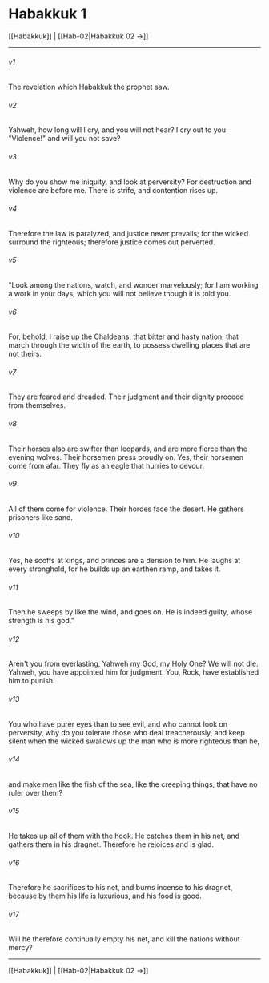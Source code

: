 # Habakkuk 1

[[Habakkuk]] | [[Hab-02|Habakkuk 02 →]]
***



###### v1 
The revelation which Habakkuk the prophet saw. 

###### v2 
Yahweh, how long will I cry, and you will not hear? I cry out to you "Violence!" and will you not save? 

###### v3 
Why do you show me iniquity, and look at perversity? For destruction and violence are before me. There is strife, and contention rises up. 

###### v4 
Therefore the law is paralyzed, and justice never prevails; for the wicked surround the righteous; therefore justice comes out perverted. 

###### v5 
"Look among the nations, watch, and wonder marvelously; for I am working a work in your days, which you will not believe though it is told you. 

###### v6 
For, behold, I raise up the Chaldeans, that bitter and hasty nation, that march through the width of the earth, to possess dwelling places that are not theirs. 

###### v7 
They are feared and dreaded. Their judgment and their dignity proceed from themselves. 

###### v8 
Their horses also are swifter than leopards, and are more fierce than the evening wolves. Their horsemen press proudly on. Yes, their horsemen come from afar. They fly as an eagle that hurries to devour. 

###### v9 
All of them come for violence. Their hordes face the desert. He gathers prisoners like sand. 

###### v10 
Yes, he scoffs at kings, and princes are a derision to him. He laughs at every stronghold, for he builds up an earthen ramp, and takes it. 

###### v11 
Then he sweeps by like the wind, and goes on. He is indeed guilty, whose strength is his god." 

###### v12 
Aren't you from everlasting, Yahweh my God, my Holy One? We will not die. Yahweh, you have appointed him for judgment. You, Rock, have established him to punish. 

###### v13 
You who have purer eyes than to see evil, and who cannot look on perversity, why do you tolerate those who deal treacherously, and keep silent when the wicked swallows up the man who is more righteous than he, 

###### v14 
and make men like the fish of the sea, like the creeping things, that have no ruler over them? 

###### v15 
He takes up all of them with the hook. He catches them in his net, and gathers them in his dragnet. Therefore he rejoices and is glad. 

###### v16 
Therefore he sacrifices to his net, and burns incense to his dragnet, because by them his life is luxurious, and his food is good. 

###### v17 
Will he therefore continually empty his net, and kill the nations without mercy?

***
[[Habakkuk]] | [[Hab-02|Habakkuk 02 →]]

